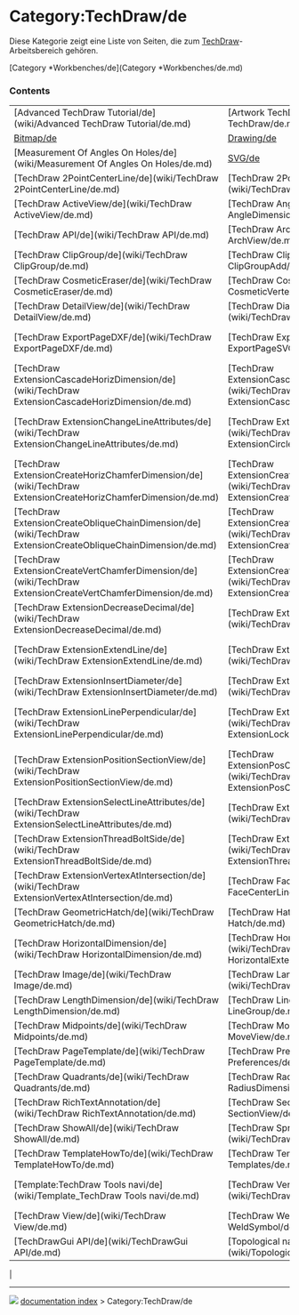 # Category:TechDraw/de
Diese Kategorie zeigt eine Liste von Seiten, die zum [TechDraw](TechDraw_Workbench/de.md)-Arbeitsbereich gehören.

[Category   *Workbenches/de](Category   *Workbenches/de.md)

### Contents

|     |     |     |
| --- | --- | --- |
| [Advanced TechDraw Tutorial/de](wiki/Advanced TechDraw Tutorial/de.md) | [Artwork TechDraw/de](wiki/Artwork TechDraw/de.md) | [Basic TechDraw Tutorial/de](wiki/Basic TechDraw Tutorial/de.md) |
| [Bitmap/de](wiki/Bitmap/de.md) | [Drawing/de](wiki/Drawing/de.md) | [DXF/de](wiki/DXF/de.md) |
| [Measurement Of Angles On Holes/de](wiki/Measurement Of Angles On Holes/de.md) | [SVG/de](wiki/SVG/de.md) | [TechDraw 2LineCenterLine/de](wiki/TechDraw 2LineCenterLine/de.md) |
| [TechDraw 2PointCenterLine/de](wiki/TechDraw 2PointCenterLine/de.md) | [TechDraw 2PointCosmeticLine/de](wiki/TechDraw 2PointCosmeticLine/de.md) | [TechDraw 3PtAngleDimension/de](wiki/TechDraw 3PtAngleDimension/de.md) |
| [TechDraw ActiveView/de](wiki/TechDraw ActiveView/de.md) | [TechDraw AngleDimension/de](wiki/TechDraw AngleDimension/de.md) | [TechDraw Annotation/de](wiki/TechDraw Annotation/de.md) |
| [TechDraw API/de](wiki/TechDraw API/de.md) | [TechDraw ArchView/de](wiki/TechDraw ArchView/de.md) | [TechDraw Balloon/de](wiki/TechDraw Balloon/de.md) |
| [TechDraw ClipGroup/de](wiki/TechDraw ClipGroup/de.md) | [TechDraw ClipGroupAdd/de](wiki/TechDraw ClipGroupAdd/de.md) | [TechDraw ClipGroupRemove/de](wiki/TechDraw ClipGroupRemove/de.md) |
| [TechDraw CosmeticEraser/de](wiki/TechDraw CosmeticEraser/de.md) | [TechDraw CosmeticVertex/de](wiki/TechDraw CosmeticVertex/de.md) | [TechDraw DecorateLine/de](wiki/TechDraw DecorateLine/de.md) |
| [TechDraw DetailView/de](wiki/TechDraw DetailView/de.md) | [TechDraw DiameterDimension/de](wiki/TechDraw DiameterDimension/de.md) | [TechDraw DraftView/de](wiki/TechDraw DraftView/de.md) |
| [TechDraw ExportPageDXF/de](wiki/TechDraw ExportPageDXF/de.md) | [TechDraw ExportPageSVG/de](wiki/TechDraw ExportPageSVG/de.md) | [TechDraw ExtensionAreaAnnotation/de](wiki/TechDraw ExtensionAreaAnnotation/de.md) |
| [TechDraw ExtensionCascadeHorizDimension/de](wiki/TechDraw ExtensionCascadeHorizDimension/de.md) | [TechDraw ExtensionCascadeObliqueDimension/de](wiki/TechDraw ExtensionCascadeObliqueDimension/de.md) | [TechDraw ExtensionCascadeVertDimension/de](wiki/TechDraw ExtensionCascadeVertDimension/de.md) |
| [TechDraw ExtensionChangeLineAttributes/de](wiki/TechDraw ExtensionChangeLineAttributes/de.md) | [TechDraw ExtensionCircleCenterLines/de](wiki/TechDraw ExtensionCircleCenterLines/de.md) | [TechDraw ExtensionCreateHorizChainDimension/de](wiki/TechDraw ExtensionCreateHorizChainDimension/de.md) |
| [TechDraw ExtensionCreateHorizChamferDimension/de](wiki/TechDraw ExtensionCreateHorizChamferDimension/de.md) | [TechDraw ExtensionCreateHorizCoordDimension/de](wiki/TechDraw ExtensionCreateHorizCoordDimension/de.md) | [TechDraw ExtensionCreateLengthArc/de](wiki/TechDraw ExtensionCreateLengthArc/de.md) |
| [TechDraw ExtensionCreateObliqueChainDimension/de](wiki/TechDraw ExtensionCreateObliqueChainDimension/de.md) | [TechDraw ExtensionCreateObliqueCoordDimension/de](wiki/TechDraw ExtensionCreateObliqueCoordDimension/de.md) | [TechDraw ExtensionCreateVertChainDimension/de](wiki/TechDraw ExtensionCreateVertChainDimension/de.md) |
| [TechDraw ExtensionCreateVertChamferDimension/de](wiki/TechDraw ExtensionCreateVertChamferDimension/de.md) | [TechDraw ExtensionCreateVertCoordDimension/de](wiki/TechDraw ExtensionCreateVertCoordDimension/de.md) | [TechDraw ExtensionCustomizeFormat/de](wiki/TechDraw ExtensionCustomizeFormat/de.md) |
| [TechDraw ExtensionDecreaseDecimal/de](wiki/TechDraw ExtensionDecreaseDecimal/de.md) | [TechDraw ExtensionDrawCosmArc/de](wiki/TechDraw ExtensionDrawCosmArc/de.md) | [TechDraw ExtensionDrawCosmCircle/de](wiki/TechDraw ExtensionDrawCosmCircle/de.md) |
| [TechDraw ExtensionExtendLine/de](wiki/TechDraw ExtensionExtendLine/de.md) | [TechDraw ExtensionHoleCircle/de](wiki/TechDraw ExtensionHoleCircle/de.md) | [TechDraw ExtensionIncreaseDecimal/de](wiki/TechDraw ExtensionIncreaseDecimal/de.md) |
| [TechDraw ExtensionInsertDiameter/de](wiki/TechDraw ExtensionInsertDiameter/de.md) | [TechDraw ExtensionInsertSquare/de](wiki/TechDraw ExtensionInsertSquare/de.md) | [TechDraw ExtensionLineParallel/de](wiki/TechDraw ExtensionLineParallel/de.md) |
| [TechDraw ExtensionLinePerpendicular/de](wiki/TechDraw ExtensionLinePerpendicular/de.md) | [TechDraw ExtensionLockUnlockView/de](wiki/TechDraw ExtensionLockUnlockView/de.md) | [TechDraw ExtensionPosHorizChainDimension/de](wiki/TechDraw ExtensionPosHorizChainDimension/de.md) |
| [TechDraw ExtensionPositionSectionView/de](wiki/TechDraw ExtensionPositionSectionView/de.md) | [TechDraw ExtensionPosObliqueChainDimension/de](wiki/TechDraw ExtensionPosObliqueChainDimension/de.md) | [TechDraw ExtensionPosVertChainDimension/de](wiki/TechDraw ExtensionPosVertChainDimension/de.md) |
| [TechDraw ExtensionSelectLineAttributes/de](wiki/TechDraw ExtensionSelectLineAttributes/de.md) | [TechDraw ExtensionShortenLine/de](wiki/TechDraw ExtensionShortenLine/de.md) | [TechDraw ExtensionThreadBoltBottom/de](wiki/TechDraw ExtensionThreadBoltBottom/de.md) |
| [TechDraw ExtensionThreadBoltSide/de](wiki/TechDraw ExtensionThreadBoltSide/de.md) | [TechDraw ExtensionThreadHoleBottom/de](wiki/TechDraw ExtensionThreadHoleBottom/de.md) | [TechDraw ExtensionThreadHoleSide/de](wiki/TechDraw ExtensionThreadHoleSide/de.md) |
| [TechDraw ExtensionVertexAtIntersection/de](wiki/TechDraw ExtensionVertexAtIntersection/de.md) | [TechDraw FaceCenterLine/de](wiki/TechDraw FaceCenterLine/de.md) | [TechDraw Geometric dimensioning and tolerancing/de](wiki/TechDraw Geometric dimensioning and tolerancing/de.md) |
| [TechDraw GeometricHatch/de](wiki/TechDraw GeometricHatch/de.md) | [TechDraw Hatch/de](wiki/TechDraw Hatch/de.md) | [TechDraw Hatching/de](wiki/TechDraw Hatching/de.md) |
| [TechDraw HorizontalDimension/de](wiki/TechDraw HorizontalDimension/de.md) | [TechDraw HorizontalExtentDimension/de](wiki/TechDraw HorizontalExtentDimension/de.md) | [TechDraw HowTo Page/de](wiki/TechDraw HowTo Page/de.md) |
| [TechDraw Image/de](wiki/TechDraw Image/de.md) | [TechDraw LandmarkDimension/de](wiki/TechDraw LandmarkDimension/de.md) | [TechDraw LeaderLine/de](wiki/TechDraw LeaderLine/de.md) |
| [TechDraw LengthDimension/de](wiki/TechDraw LengthDimension/de.md) | [TechDraw LineGroup/de](wiki/TechDraw LineGroup/de.md) | [TechDraw LinkDimension/de](wiki/TechDraw LinkDimension/de.md) |
| [TechDraw Midpoints/de](wiki/TechDraw Midpoints/de.md) | [TechDraw MoveView/de](wiki/TechDraw MoveView/de.md) | [TechDraw PageDefault/de](wiki/TechDraw PageDefault/de.md) |
| [TechDraw PageTemplate/de](wiki/TechDraw PageTemplate/de.md) | [TechDraw Preferences/de](wiki/TechDraw Preferences/de.md) | [TechDraw ProjectionGroup/de](wiki/TechDraw ProjectionGroup/de.md) |
| [TechDraw Quadrants/de](wiki/TechDraw Quadrants/de.md) | [TechDraw RadiusDimension/de](wiki/TechDraw RadiusDimension/de.md) | [TechDraw RedrawPage/de](wiki/TechDraw RedrawPage/de.md) |
| [TechDraw RichTextAnnotation/de](wiki/TechDraw RichTextAnnotation/de.md) | [TechDraw SectionView/de](wiki/TechDraw SectionView/de.md) | [TechDraw ShareView/de](wiki/TechDraw ShareView/de.md) |
| [TechDraw ShowAll/de](wiki/TechDraw ShowAll/de.md) | [TechDraw SpreadsheetView/de](wiki/TechDraw SpreadsheetView/de.md) | [TechDraw Symbol/de](wiki/TechDraw Symbol/de.md) |
| [TechDraw TemplateHowTo/de](wiki/TechDraw TemplateHowTo/de.md) | [TechDraw Templates/de](wiki/TechDraw Templates/de.md) | [TechDraw ToggleFrame/de](wiki/TechDraw ToggleFrame/de.md) |
| [Template:TechDraw Tools navi/de](wiki/Template_TechDraw Tools navi/de.md) | [TechDraw VerticalDimension/de](wiki/TechDraw VerticalDimension/de.md) | [TechDraw VerticalExtentDimension/de](wiki/TechDraw VerticalExtentDimension/de.md) |
| [TechDraw View/de](wiki/TechDraw View/de.md) | [TechDraw WeldSymbol/de](wiki/TechDraw WeldSymbol/de.md) | [TechDraw Workbench/de](wiki/TechDraw Workbench/de.md) |
| [TechDrawGui API/de](wiki/TechDrawGui API/de.md) | [Topological naming problem/de](wiki/Topological naming problem/de.md) | [Tutorial for open windows/de](wiki/Tutorial for open windows/de.md) |
|



---
![](images/Right_arrow.png) [documentation index](../README.md) > Category:TechDraw/de

